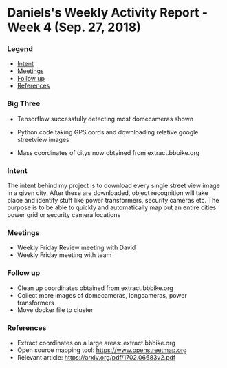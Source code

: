 # Daniels's Weekly Activity Report - Week 4  (Sep. 27, 2018)
### Legend
- [Intent](#intent)
- [Meetings](#meetings)
- [Follow up](#follow-up)
- [References](#references)

### Big Three

- Tensorflow successfully detecting most domecameras shown

- Python code taking GPS cords and downloading relative google streetview images

- Mass coordinates of citys now obtained from extract.bbbike.org


### Intent

The intent behind my project is to download every single street view image in a given city. After these are downloaded, object recognition will take place and identify stuff like power transformers, security cameras etc. The purpose is to be able to quickly and automatically map out an entire cities power grid or security camera locations


### Meetings
 - Weekly Friday Review meeting with David
 - Weekly Friday meeting with team

### Follow up

- Clean up coordinates obtained from extract.bbbike.org
- Collect more images of domecameras, longcameras, power transformers
- Move docker file to cluster

### References
- Extract coordinates on a large areas: extract.bbbike.org
- Open source mapping tool: https://www.openstreetmap.org
- Relevant article: https://arxiv.org/pdf/1702.06683v2.pdf
